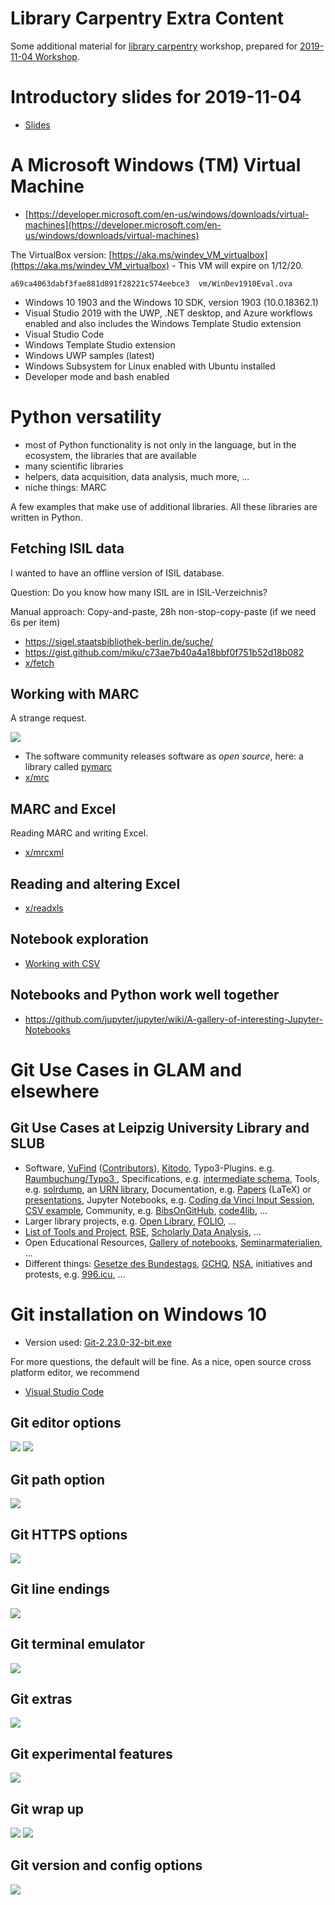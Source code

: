 # Library Carpentry Extra Content

Some additional material for [library carpentry](https://librarycarpentry.org/)
workshop, prepared for [2019-11-04 Workshop](https://ubleipzig.github.io/2019-11-04-leipzig/).

# Introductory slides for 2019-11-04

* [Slides](https://docs.google.com/presentation/d/1ifZE-cZSrZQICVZQWfzcvVdsUhnS0uOgtCdxnpJO3a0/edit#slide=id.p)

# A Microsoft Windows (TM) Virtual Machine

* [https://developer.microsoft.com/en-us/windows/downloads/virtual-machines](https://developer.microsoft.com/en-us/windows/downloads/virtual-machines)

The VirtualBox version:
[https://aka.ms/windev_VM_virtualbox](https://aka.ms/windev_VM_virtualbox) - This VM will expire on 1/12/20.

```
a69ca4063dabf3fae881d891f28221c574eebce3  vm/WinDev1910Eval.ova
```

* Windows 10 1903 and the Windows 10 SDK, version 1903 (10.0.18362.1)
* Visual Studio 2019 with the UWP, .NET desktop, and Azure workflows enabled and also includes the Windows Template Studio extension
* Visual Studio Code
* Windows Template Studio extension
* Windows UWP samples (latest)
* Windows Subsystem for Linux enabled with Ubuntu installed
* Developer mode and bash enabled

# Python versatility

* most of Python functionality is not only in the language, but in the ecosystem, the libraries that are available
* many scientific libraries
* helpers, data acquisition, data analysis, much more, ...
* niche things: MARC

A few examples that make use of additional libraries. All these libraries are written in Python.

## Fetching ISIL data

I wanted to have an offline version of ISIL database.

Question: Do you know how many ISIL are in ISIL-Verzeichnis?

Manual approach: Copy-and-paste, 28h non-stop-copy-paste (if we need 6s per item)

* https://sigel.staatsbibliothek-berlin.de/suche/
* https://gist.github.com/miku/c73ae7b40a4a18bbf0f751b52d18b082
* [x/fetch](x/fetch)

## Working with MARC

A strange request.

![](static/marcemail.png)

* The software community releases software as *open source*, here: a library called [pymarc](https://github.com/edsu/pymarc)
* [x/mrc](x/mrc)

## MARC and Excel

Reading MARC and writing Excel.

* [x/mrcxml](x/mrcxml)

## Reading and altering Excel

* [x/readxls](x/readxls)

## Notebook exploration

* [Working with CSV](https://github.com/miku/sundaypython/blob/master/notebooks/04%20Working%20with%20CSV.ipynb)

## Notebooks and Python work well together

* https://github.com/jupyter/jupyter/wiki/A-gallery-of-interesting-Jupyter-Notebooks

# Git Use Cases in GLAM and elsewhere

## Git Use Cases at Leipzig University Library and SLUB

* Software, [VuFind](https://github.com/vufind-org/vufind)
  ([Contributors](https://github.com/vufind-org/vufind/graphs/contributors)),
  [Kitodo](https://github.com/kitodo/kitodo-presentation), Typo3-Plugins. e.g.
  [Raumbuchung/Typo3 ](https://github.com/ubleipzig/tx-booking), Specifications,
  e.g. [intermediate schema](https://github.com/ubleipzig/intermediateschema),
  Tools, e.g. [solrdump](https://github.com/ubleipzig/solrdump), an [URN
  library](https://github.com/slub/urnlib), Documentation, e.g.
  [Papers](https://github.com/miku/siskin/blob/master/docs/tr-dilmmf/tr-dilmmf.tex)
  (LaTeX) or [presentations](https://github.com/miku/siskin/blob/master/docs/ai-overview/slides.md), Jupyter Notebooks, e.g. [Coding da Vinci Input Session](https://github.com/miku/sundaypython), [CSV example](https://github.com/miku/sundaypython/blob/master/notebooks/04%20Working%20with%20CSV.ipynb), Community, e.g. [BibsOnGitHub](https://github.com/hbunke/BibsOnGitHub), [code4lib](https://github.com/topics/code4lib), ...
* Larger library projects, e.g. [Open Library](https://github.com/internetarchive/openlibrary), [FOLIO](https://github.com/folio-org), ...
* [List of Tools and Project](https://github.com/ubleipzig/awesome-library), [RSE](https://github.com/ubleipzig/awesome-rse), [Scholarly Data Analysis](https://github.com/napsternxg/awesome-scholarly-data-analysis), ...
* Open Educational Resources, [Gallery of
  notebooks](https://github.com/jupyter/jupyter/wiki/A-gallery-of-interesting-Jupyter-Notebooks),
  [Seminarmaterialien](https://github.com/felixlohmeier/seminar-wir-bauen-uns-einen-bibliothekskatalog), ...
* Different things: [Gesetze des
  Bundestags](https://github.com/bundestag/gesetze),
  [GCHQ](https://github.com/gchq),
  [NSA](https://github.com/NationalSecurityAgency/enigma-simulator), initiatives
  and protests, e.g. [996.icu](https://github.com/996icu/996.ICU), ...

# Git installation on Windows 10

* Version used: [Git-2.23.0-32-bit.exe](https://github.com/git-for-windows/git/releases/download/v2.23.0.windows.1/Git-2.23.0-32-bit.exe)

For more questions, the default will be fine. As a nice, open source cross platform editor, we recommend

* [Visual Studio Code](https://code.visualstudio.com/)

## Git editor options

![](static/Git01Editor.png)
![](static/Git02Editor.png)

## Git path option

![](static/Git03Path.png)

## Git HTTPS options

![](static/Git04Transport.png)

## Git line endings

![](static/Git05Endings.png)

## Git terminal emulator

![](static/Git06Emulator.png)

## Git extras

![](static/Git07Extra.png)

## Git experimental features

![](static/Git08Experimental.png)

## Git wrap up

![](static/Git09Completing.png)
![](static/Git10Completing.png)

## Git version and config options

![](static/Git11Version.png)

